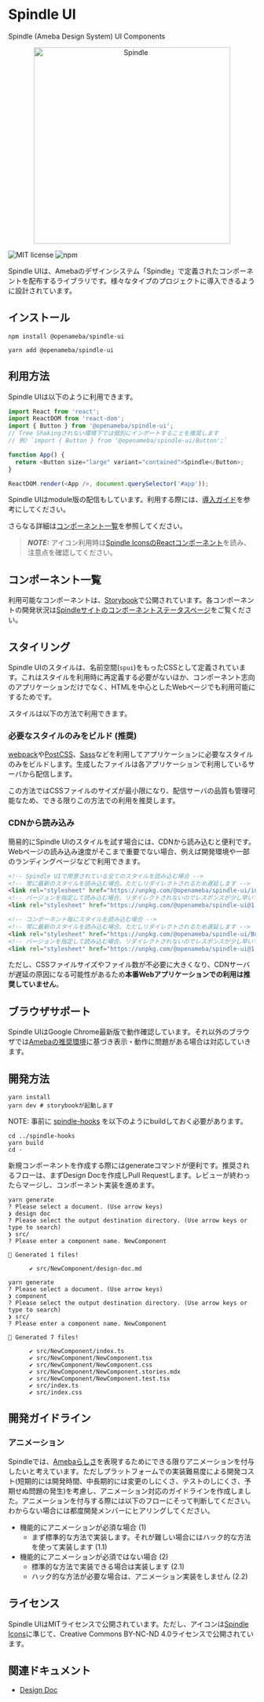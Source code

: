 # Spindle UI

Spindle (Ameba Design System) UI Components

<p align="center">
  <img alt="Spindle" src="./docs/images/components.png" width="400">
</p>

![MIT license](https://img.shields.io/npm/l/@openameba/spindle-ui) ![npm](https://img.shields.io/npm/v/@openameba/spindle-ui)


Spindle UIは、Amebaのデザインシステム「Spindle」で定義されたコンポーネントを配布するライブラリです。様々なタイプのプロジェクトに導入できるように設計されています。

## インストール
```
npm install @openameba/spindle-ui
```
```
yarn add @openameba/spindle-ui
```

## 利用方法

Spindle UIは以下のように利用できます。

```JavaScript
import React from 'react';
import ReactDOM from 'react-dom';
import { Button } from '@openameba/spindle-ui';
// Tree Shakingされない環境下では個別にインポートすることを推奨します
// 例）`import { Button } from '@openameba/spindle-ui/Button';`

function App() {
  return <Button size="large" variant="contained">Spindle</Button>;
}

ReactDOM.render(<App />, document.querySelector('#app'));
```

Spindle UIはmodule版の配信もしています。利用する際には、[導入ガイド](https://github.com/openameba/spindle/pull/175)を参考にしてください。

さらなる詳細は[コンポーネント一覧](#コンポーネント一覧)を参照してください。

> **_NOTE:_**  アイコン利用時は[Spindle IconsのReactコンポーネント](/packages/spindle-icons#react)を読み、注意点を確認してください。

## コンポーネント一覧
利用可能なコンポーネントは、[Storybook](https://ameba-spindle.web.app/)で公開されています。各コンポーネントの開発状況は[Spindleサイトのコンポーネントステータスページ](https://spindle.ameba.design/components/status/)をご覧ください。

## スタイリング
Spindle UIのスタイルは、名前空間(`spui`)をもったCSSとして定義されています。これはスタイルを利用時に再定義する必要がないほか、コンポーネント志向のアプリケーションだけでなく、HTMLを中心としたWebページでも利用可能にするためです。

スタイルは以下の方法で利用できます。

### 必要なスタイルのみをビルド (推奨)
[webpack](https://webpack.js.org/)や[PostCSS](https://postcss.org/)、[Sass](https://sass-lang.com/)などを利用してアプリケーションに必要なスタイルのみをビルドします。生成したファイルは各アプリケーションで利用しているサーバから配信します。

この方法ではCSSファイルのサイズが最小限になり、配信サーバの品質も管理可能なため、できる限りこの方法での利用を推奨します。

### CDNから読み込み
簡易的にSpindle UIのスタイルを試す場合には、CDNから読み込むと便利です。Webページの読み込み速度がそこまで重要でない場合、例えば開発環境や一部のランディングページなどで利用できます。

```HTML
<!-- Spindle UIで用意されている全てのスタイルを読み込む場合 -->
<!-- 常に最新のスタイルを読み込む場合。ただしリダイレクトされるため遅延します -->
<link rel="stylesheet" href="https://unpkg.com/@openameba/spindle-ui/index.css">
<!-- バージョンを指定して読み込む場合。リダイレクトされないのでレスポンスが少し早いです -->
<link rel="stylesheet" href="https://unpkg.com/@openameba/spindle-ui@1.0.0/index.css">

<!-- コンポーネント毎にスタイルを読み込む場合 -->
<!-- 常に最新のスタイルを読み込む場合。ただしリダイレクトされるため遅延します -->
<link rel="stylesheet" href="https://unpkg.com/@openameba/spindle-ui/Button/Button.css">
<!-- バージョンを指定して読み込む場合。リダイレクトされないのでレスポンスが少し早いです -->
<link rel="stylesheet" href="https://unpkg.com/@openameba/spindle-ui@1.0.0/Button/Button.css">
```

ただし、CSSファイルサイズやファイル数が不必要に大きくなり、CDNサーバが遅延の原因になる可能性があるため**本番Webアプリケーションでの利用は推奨していません**。

## ブラウザサポート
Spindle UIはGoogle Chrome最新版で動作確認しています。それ以外のブラウザでは[Amebaの推奨環境](https://helps.ameba.jp/faq/others/5510/top_08.html)に基づき表示・動作に問題がある場合は対応していきます。

## 開発方法

```
yarn install
yarn dev # storybookが起動します
```

NOTE: 事前に [spindle-hooks](https://github.com/openameba/spindle/tree/main/packages/spindle-hooks) を以下のようにbuildしておく必要があります。

```
cd ../spindle-hooks
yarn build
cd -
```

新規コンポーネントを作成する際にはgenerateコマンドが便利です。推奨されるフローは、まずDesign Docを作成しPull Requestします。レビューが終わったらマージし、コンポーネント実装を進めます。

```
yarn generate
? Please select a document. (Use arrow keys)
❯ design doc 
? Please select the output destination directory. (Use arrow keys or type to search)
❯ src/ 
? Please enter a component name. NewComponent

🐶 Generated 1 files!

      ✔ src/NewComponent/design-doc.md
```

```
yarn generate
? Please select a document. (Use arrow keys)
❯ component 
? Please select the output destination directory. (Use arrow keys or type to search)
❯ src/ 
? Please enter a component name. NewComponent

🐶 Generated 7 files!

      ✔ src/NewComponent/index.ts
      ✔ src/NewComponent/NewComponent.tsx
      ✔ src/NewComponent/NewComponent.css
      ✔ src/NewComponent/NewComponent.stories.mdx
      ✔ src/NewComponent/NewComponent.test.tsx
      ✔ src/index.ts
      ✔ src/index.css
```

## 開発ガイドライン

### アニメーション
Spindleでは、[Amebaらしさ](https://spindle.ameba.design/principles/design/)を表現するためにできる限りアニメーションを付与したいと考えています。ただしプラットフォームでの実装難易度による開発コスト(短期的には開発時間、中長期的には変更のしにくさ、テストのしにくさ、予期せぬ問題の発生)を考慮し、アニメーション対応のガイドラインを作成しました。アニメーションを付与する際には以下のフローにそって判断してください。わからない場合には都度開発メンバーにヒアリングしてください。

- 機能的にアニメーションが必須な場合 (1)
  - まず標準的な方法で実装します。それが難しい場合にはハック的な方法を使って実装します (1.1)
- 機能的にアニメーションが必須ではない場合 (2)
  - 標準的な方法で実装できる場合は実装します (2.1)
  - ハック的な方法が必要な場合は、アニメーション実装をしません (2.2)

## ライセンス
Spindle UIはMITライセンスで公開されています。ただし、アイコンは[Spindle Icons](https://github.com/openameba/spindle/tree/main/packages/spindle-icons#%E3%83%A9%E3%82%A4%E3%82%BB%E3%83%B3%E3%82%B9)に準じて、Creative Commons BY-NC-ND 4.0ライセンスで公開されています。

## 関連ドキュメント
- [Design Doc](docs/design-doc.md)
